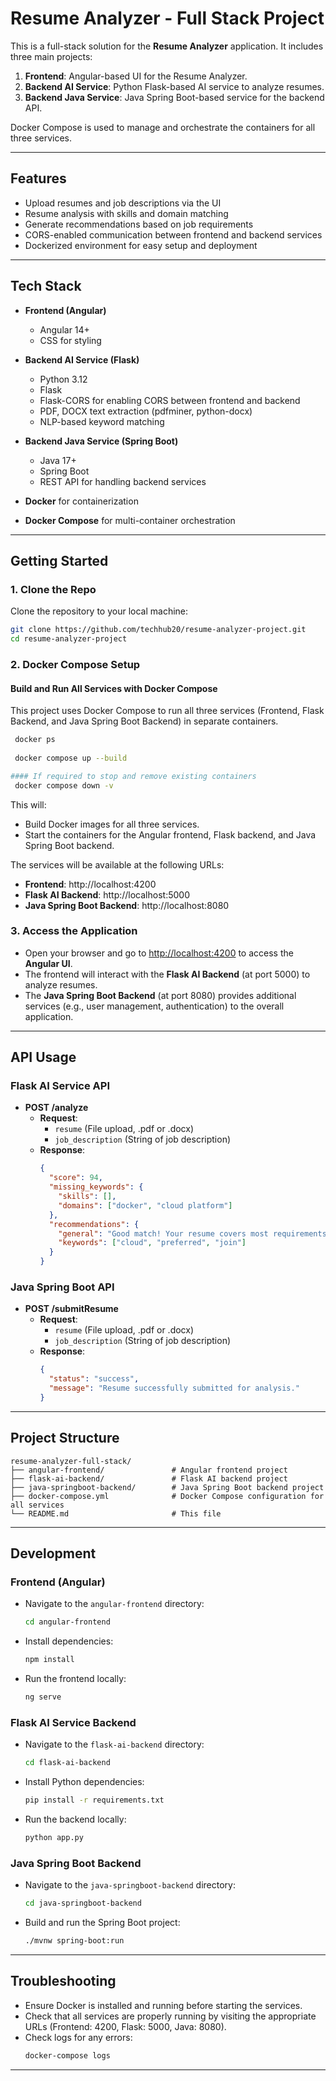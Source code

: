 
# Resume Analyzer - Full Stack Project

This is a full-stack solution for the **Resume Analyzer** application. It includes three main projects:

1. **Frontend**: Angular-based UI for the Resume Analyzer.
2. **Backend AI Service**: Python Flask-based AI service to analyze resumes.
3. **Backend Java Service**: Java Spring Boot-based service for the backend API.

Docker Compose is used to manage and orchestrate the containers for all three services.

---

## Features

-  Upload resumes and job descriptions via the UI
-  Resume analysis with skills and domain matching
-  Generate recommendations based on job requirements
-  CORS-enabled communication between frontend and backend services
- Dockerized environment for easy setup and deployment

---

##  Tech Stack

- **Frontend (Angular)**
  - Angular 14+
  - CSS for styling

- **Backend AI Service (Flask)**
  - Python 3.12
  - Flask
  - Flask-CORS for enabling CORS between frontend and backend
  - PDF, DOCX text extraction (pdfminer, python-docx)
  - NLP-based keyword matching

- **Backend Java Service (Spring Boot)**
  - Java 17+
  - Spring Boot
  - REST API for handling backend services

- **Docker** for containerization
- **Docker Compose** for multi-container orchestration

---

## Getting Started

### 1. Clone the Repo

Clone the repository to your local machine:

```bash
git clone https://github.com/techhub20/resume-analyzer-project.git
cd resume-analyzer-project
```

### 2. Docker Compose Setup

#### Build and Run All Services with Docker Compose

This project uses Docker Compose to run all three services (Frontend, Flask Backend, and Java Spring Boot Backend) in separate containers.

```bash
 docker ps
 
 docker compose up --build

#### If required to stop and remove existing containers
 docker compose down -v
```


This will:
- Build Docker images for all three services.
- Start the containers for the Angular frontend, Flask backend, and Java Spring Boot backend.

The services will be available at the following URLs:
- **Frontend**: http://localhost:4200
- **Flask AI Backend**: http://localhost:5000
- **Java Spring Boot Backend**: http://localhost:8080

### 3. Access the Application

- Open your browser and go to [http://localhost:4200](http://localhost:4200) to access the **Angular UI**.
- The frontend will interact with the **Flask AI Backend** (at port 5000) to analyze resumes.
- The **Java Spring Boot Backend** (at port 8080) provides additional services (e.g., user management, authentication) to the overall application.

---

## API Usage

### Flask AI Service API

- **POST /analyze**
  - **Request**: 
    - `resume` (File upload, .pdf or .docx)
    - `job_description` (String of job description)
  - **Response**:
    ```json
    {
      "score": 94,
      "missing_keywords": {
        "skills": [],
        "domains": ["docker", "cloud platform"]
      },
      "recommendations": {
        "general": "Good match! Your resume covers most requirements.",
        "keywords": ["cloud", "preferred", "join"]
      }
    }
    ```

### Java Spring Boot API

- **POST /submitResume**
  - **Request**:
    - `resume` (File upload, .pdf or .docx)
    - `job_description` (String of job description)
  - **Response**:
    ```json
    {
      "status": "success",
      "message": "Resume successfully submitted for analysis."
    }
    ```

---

## Project Structure

```
resume-analyzer-full-stack/
├── angular-frontend/               # Angular frontend project
├── flask-ai-backend/               # Flask AI backend project
├── java-springboot-backend/        # Java Spring Boot backend project
├── docker-compose.yml              # Docker Compose configuration for all services
└── README.md                       # This file
```

---

## Development

### Frontend (Angular)

- Navigate to the `angular-frontend` directory:
  ```bash
  cd angular-frontend
  ```
- Install dependencies:
  ```bash
  npm install
  ```
- Run the frontend locally:
  ```bash
  ng serve
  ```

### Flask AI Service Backend

- Navigate to the `flask-ai-backend` directory:
  ```bash
  cd flask-ai-backend
  ```
- Install Python dependencies:
  ```bash
  pip install -r requirements.txt
  ```
- Run the backend locally:
  ```bash
  python app.py
  ```

### Java Spring Boot Backend

- Navigate to the `java-springboot-backend` directory:
  ```bash
  cd java-springboot-backend
  ```
- Build and run the Spring Boot project:
  ```bash
  ./mvnw spring-boot:run
  ```

---

## Troubleshooting

- Ensure Docker is installed and running before starting the services.
- Check that all services are properly running by visiting the appropriate URLs (Frontend: 4200, Flask: 5000, Java: 8080).
- Check logs for any errors:
  ```bash
  docker-compose logs
  ```

---
